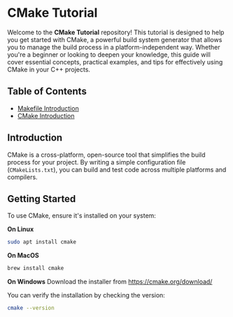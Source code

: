 # CMake Tutorial

Welcome to the **CMake Tutorial** repository! This tutorial is designed to help you get started with CMake, a powerful build system generator that allows you to manage the build process in a platform-independent way. Whether you're a beginner or looking to deepen your knowledge, this guide will cover essential concepts, practical examples, and tips for effectively using CMake in your C++ projects.

## Table of Contents

- [Makefile Introduction](https://github.com/tirthraj07/CMake-Tutorial/tree/01-intro)
- [CMake Introduction](https://github.com/tirthraj07/CMake-Tutorial/tree/02-cmake)



## Introduction

CMake is a cross-platform, open-source tool that simplifies the build process for your project. By writing a simple configuration file (`CMakeLists.txt`), you can build and test code across multiple platforms and compilers.

## Getting Started

To use CMake, ensure it's installed on your system:


__On Linux__
```bash
sudo apt install cmake
```

__On MacOS__
```bash
brew install cmake
```

__On Windows__
Download the installer from https://cmake.org/download/

You can verify the installation by checking the version:

```bash
cmake --version
```




